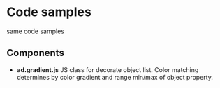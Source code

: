 # Code samples

same code samples

Components
---
- **ad.gradient.js** JS class for decorate object list. Color matching determines by color gradient and range min/max of object property.